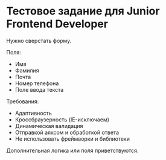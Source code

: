 # Тестовое задание для Junior Frontend Developer

Нужно сверстать форму.

Поля:
- Имя
- Фамилия
- Почта
- Номер телефона
- Поле ввода текста

Требования:
- Адаптивность
- Кроссбраузерность (IE-исключаем)
- Динамическая валидация
- Отправкой аяксом и обработкой ответа
- Не использовать фреймворки и библиотеки

Дополнительная логика или поля приветствуются.
